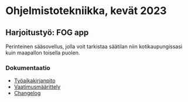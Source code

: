 # Ohjelmistotekniikka, kevät 2023

## Harjoitustyö: FOG app

Perinteinen sääsovellus, jolla voit tarkistaa säätilan niin kotikaupungissasi kuin maapallon toisella puolen.

### Dokumentaatio

- [Työaikakirjanpito](https://github.com/stalola/ot-harjoitustyo/blob/main/fog-app/dokumentaatio/tuntikirjanpito.md)
- [Vaatimusmäärittely](https://github.com/stalola/ot-harjoitustyo/blob/main/fog-app/dokumentaatio/vaatimusmaarittely.md)
- [Changelog](https://github.com/stalola/ot-harjoitustyo/blob/main/fog-app/dokumentaatio/changelog.md)
